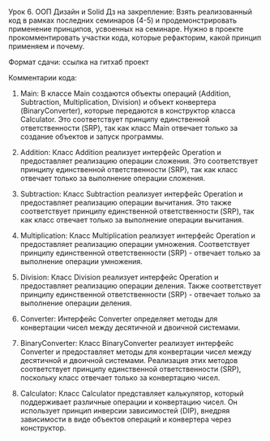 Урок 6. ООП Дизайн и Solid
Дз на закрепление:
Взять реализованный код в рамках последних семинаров (4-5) и продемонстрировать применение принципов,
усвоенных на семинаре. Нужно в проекте прокомментировать участки кода, которые
рефакторим, какой принцип применяем и почему.

Формат сдачи: ссылка на гитхаб проект

Комментарии кода:

1. Main:
В классе Main создаются объекты операций (Addition, Subtraction, Multiplication, Division) и объект конвертера (BinaryConverter), которые передаются в конструктор класса Calculator.
Это соответствует принципу единственной ответственности (SRP), так как класс Main отвечает только за создание объектов и запуск программы.

2. Addition:
Класс Addition реализует интерфейс Operation и предоставляет реализацию операции сложения.
Это соответствует принципу единственной ответственности (SRP), так как класс отвечает только за выполнение операции сложения.

3. Subtraction:
Класс Subtraction реализует интерфейс Operation и предоставляет реализацию операции вычитания.
Это также соответствует принципу единственной ответственности (SRP), так как класс отвечает только за выполнение операции вычитания.

4. Multiplication:
Класс Multiplication реализует интерфейс Operation и предоставляет реализацию операции умножения.
Соответствует принципу единственной ответственности (SRP) - отвечает только за выполнение операции умножения.

5. Division:
Класс Division реализует интерфейс Operation и предоставляет реализацию операции деления.
Также соответствует принципу единственной ответственности (SRP) - отвечает только за выполнение операции деления.

6. Converter:
Интерфейс Converter определяет методы для конвертации чисел между десятичной и двоичной системами.

7. BinaryConverter:
Класс BinaryConverter реализует интерфейс Converter и предоставляет методы для конвертации чисел между десятичной и двоичной системами.
Реализация этих методов соответствует принципу единственной ответственности (SRP), поскольку класс отвечает только за конвертацию чисел.

8. Calculator:
Класс Calculator представляет калькулятор, который поддерживает различные операции и конвертацию чисел.
Он использует принцип инверсии зависимостей (DIP), внедряя зависимости в виде объектов операций и конвертера через конструктор.
